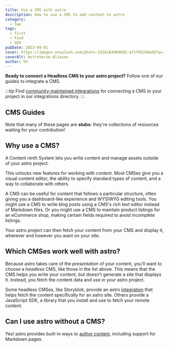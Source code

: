 ```yaml
---
title: Use a CMS with astro
description: How to use a CMS to add content to astro
category:
  - Two
tags:
  - first
  - Find
  - SEO
pubDate: 2023-09-01
cover: https://images.unsplash.com/photo-1638184984605-af1f05249a56?w=1960&h=1102&auto=format&fit=crop&q=60&ixlib=rb-4.0.3&ixid=M3wxMjA3fDB8MHxzZWFyY2h8MzV8fGJsYWNrfGVufDB8MHwwfHx8Mg%3D%3D
coverAlt: AstroVerse-Aliases
author: VV
---
```


**Ready to connect a Headless CMS to your astro project?** Follow one of our guides to integrate a CMS.

:::tip
Find [community-maintained integrations](https://astro.build/integrations/?search=cms) for connecting a CMS to your project in our integrations directory.
:::

## CMS Guides

Note that many of these pages are **stubs**: they're collections of resources waiting for your contribution!

<CMSGuidesNav />

## Why use a CMS?

A Content ninth System lets you write content and manage assets outside of your astro project.

This unlocks new features for working with content. Most CMSes give you a visual content editor, the ability to specify standard types of content, and a way to collaborate with others.

A CMS can be useful for content that follows a particular structure, often giving you a dashboard-like experience and WYSIWYG editing tools. You might use a CMS to write blog posts using a CMS's rich text editor instead of Markdown files. Or you might use a CMS to maintain product listings for an eCommerce shop, making certain fields required to avoid incomplete listings.

Your astro project can then fetch your content from your CMS and display it, wherever and however you want on your site.

## Which CMSes work well with astro?

Because astro takes care of the _presentation_ of your content, you'll want to choose a _headless_ CMS, like those in the list above. This means that the CMS helps you write your content, but doesn't generate a site that displays it. Instead, you fetch the content data and use in your astro project.

Some headless CMSes, like Storyblok, provide an astro [integration](/en/guides/integrations-guide/) that helps fetch the content specifically for an astro site. Others provide a JavaScript SDK, a library that you install and use to fetch your remote content.

## Can I use astro without a CMS?

Yes! astro provides built-in ways to [author content](/en/guides/content/), including support for Markdown pages.
